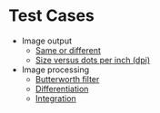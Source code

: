 # Test Cases

* Image output
  * [Same or different](README_same_different.md)
  * [Size versus dots per inch (dpi)](README_dpi_size.md)
* Image processing
  * [Butterworth filter](README_butterworth.md)
  * [Differentiation](README_differentiation.md)
  * [Integration](README_integration.md)
